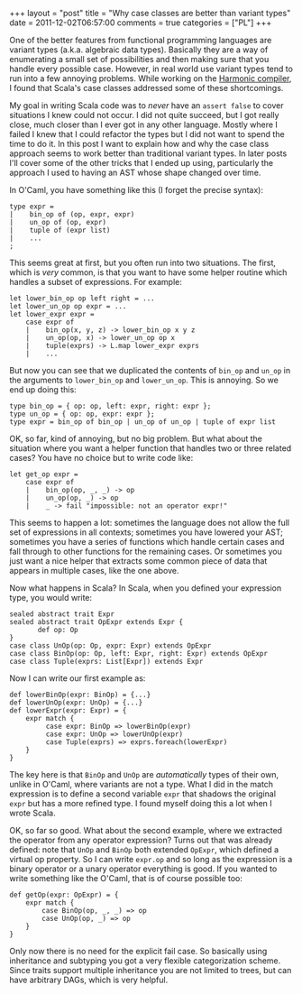 +++
layout = "post"
title = "Why case classes are better than variant types"
date = 2011-12-02T06:57:00
comments = true
categories = ["PL"]
+++

One of the better features from functional programming languages are
variant types (a.k.a. algebraic data types).  Basically they are a way
of enumerating a small set of possibilities and then making sure that
you handle every possible case.  However, in real world use variant
types tend to run into a few annoying problems.  While working on the
[Harmonic compiler](http://www.harmonic-lang.org), I found that
Scala's case classes addressed some of these shortcomings.  

My goal in writing Scala code was to *never* have an `assert false` to
cover situations I knew could not occur.  I did not quite succeed, but
I got really close, much closer than I ever got in any other language.
Mostly where I failed I knew that I could refactor the types but I did
not want to spend the time to do it.  In this post I want to explain
how and why the case class approach seems to work better than
traditional variant types.  In later posts I'll cover some of the
other tricks that I ended up using, particularly the approach I used
to having an AST whose shape changed over time.

In O'Caml, you have something like this (I forget the precise syntax):

    type expr =
    |    bin_op of (op, expr, expr)
    |    un_op of (op, expr)
    |    tuple of (expr list)
    |    ...
    ;

This seems great at first, but you often run into two situations.  The
first, which is *very* common, is that you want to have some helper
routine which handles a subset of expressions.  For example:

    let lower_bin_op op left right = ...
    let lower_un_op op expr = ...
    let lower_expr expr = 
        case expr of
        |    bin_op(x, y, z) -> lower_bin_op x y z
        |    un_op(op, x) -> lower_un_op op x
        |    tuple(exprs) -> L.map lower_expr exprs
        |    ...

But now you can see that we duplicated the contents of `bin_op` and
`un_op` in the arguments to `lower_bin_op` and `lower_un_op`.  This is
annoying.  So we end up doing this:

    type bin_op = { op: op, left: expr, right: expr };
    type un_op = { op: op, expr: expr };
    type expr = bin_op of bin_op | un_op of un_op | tuple of expr list

OK, so far, kind of annoying, but no big problem.  But what about the
situation where you want a helper function that handles two or three
related cases?  You have no choice but to write code like:

    let get_op expr = 
        case expr of 
        |    bin_op(op, _, _) -> op
        |    un_op(op, _) -> op
        |    _ -> fail "impossible: not an operator expr!"

This seems to happen a lot: sometimes the language does not allow the
full set of expressions in all contexts; sometimes you have lowered
your AST; sometimes you have a series of functions which handle
certain cases and fall through to other functions for the remaining
cases.  Or sometimes you just want a nice helper that extracts some
common piece of data that appears in multiple cases, like the one
above.

Now what happens in Scala?  In Scala, when you defined your expression
type, you would write:

    sealed abstract trait Expr
    sealed abstract trait OpExpr extends Expr {
           def op: Op
    }
    case class UnOp(op: Op, expr: Expr) extends OpExpr
    case class BinOp(op: Op, left: Expr, right: Expr) extends OpExpr
    case class Tuple(exprs: List[Expr]) extends Expr

Now I can write our first example as:

    def lowerBinOp(expr: BinOp) = {...}
    def lowerUnOp(expr: UnOp) = {...}
    def lowerExpr(expr: Expr) = {
        expr match {
             case expr: BinOp => lowerBinOp(expr)
             case expr: UnOp => lowerUnOp(expr)
             case Tuple(exprs) => exprs.foreach(lowerExpr)
        }
    }

The key here is that `BinOp` and `UnOp` are *automatically* types of
their own, unlike in O'Caml, where variants are not a type.  What I
did in the match expression is to define a second variable `expr` that
shadows the original `expr` but has a more refined type.  I found
myself doing this a lot when I wrote Scala.

OK, so far so good.  What about the second example, where we extracted
the operator from any operator expression?  Turns out that was already
defined: note that `UnOp` and `BinOp` both extended `OpExpr`, which
defined a virtual op property.  So I can write `expr.op` and so long
as the expression is a binary operator or a unary operator everything
is good.  If you wanted to write something like the O'Caml, that is
of course possible too:

    def getOp(expr: OpExpr) = {
        expr match {
            case BinOp(op, _, _) => op
            case UnOp(op, _) => op
        }
    }

Only now there is no need for the explicit fail case.  So basically
using inheritance and subtyping you got a very flexible categorization
scheme.  Since traits support multiple inheritance you are not limited
to trees, but can have arbitrary DAGs, which is very helpful.
